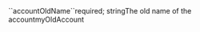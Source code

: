<tr><td>``accountOldName``</td><td>required; string</td><td>The old name of the account</td><td>myOldAccount</td><td></td></tr>
